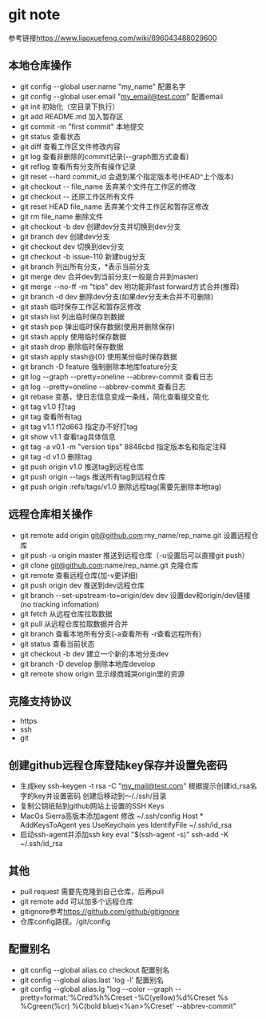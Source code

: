 
# git note
参考链接<https://www.liaoxuefeng.com/wiki/896043488029600>

## 本地仓库操作
* git config --global user.name "my_name" 配置名字
* git config --global user.email "my_email@test.com" 配置email
* git init 初始化（空目录下执行）
* git add README.md 加入暂存区 
* git commit -m "first commit" 本地提交
* git status 查看状态
* git diff 查看工作区文件修改内容
* git log 查看非删除的commit记录(--graph图方式查看)
* git reflog 查看所有分支所有操作记录
* git reset --hard commit_id 会退到某个指定版本号(HEAD^上个版本)
* git checkout -- file_name 丢弃某个文件在工作区的修改
* git checkout -- 还原工作区所有文件
* git reset HEAD file_name 丢弃某个文件工作区和暂存区修改
* git rm file_name 删除文件
* git checkout -b dev 创建dev分支并切换到dev分支
* git branch dev 创建dev分支
* git checkout dev 切换到dev分支
* git checkout -b issue-110 新建bug分支
* git branch 列出所有分支，*表示当前分支
* git merge dev 合并dev到当前分支(一般是合并到master)
* git merge --no-ff -m "tips" dev 哟功能非fast forward方式合并(推荐)
* git branch -d dev 删除dev分支(如果dev分支未合并不可删除)
* git stash 临时保存工作区和暂存区修改
* git stash list 列出临时保存到数据
* git stash pop 弹出临时保存数据(使用并删除保存)
* git stash apply 使用临时保存数据
* git stash drop 删除临时保存数据
* git stash apply stash@{0} 使用某份临时保存数据
* git branch -D feature 强制删除本地库feature分支
* git log --graph --pretty=oneline --abbrev-commit 查看日志
* git log --pretty=oneline --abbrev-commit 查看日志
* git rebase 变基，使日志信息变成一条线，简化查看提交变化
* git tag v1.0 打tag
* git tag 查看所有tag
* git tag v1.1 f12d663 指定办不好打tag
* git show v1.1 查看tag具体信息
* git tag -a v0.1 -m "version tips" 8848cbd 指定版本名和指定注释
* git tag -d v1.0 删除tag
* git push origin v1.0 推送tag到远程仓库
* git push origin --tags 推送所有tag到远程仓库
* git push origin :refs/tags/v1.0 删除远程tag(需要先删除本地tag)

## 远程仓库相关操作
* git remote add origin git@github.com:my_name/rep_name.git 设置远程仓库
* git push -u origin master 推送到远程仓库（-u设置后可以直接git push）
* git clone git@github.com:name/rep_name.git 克隆仓库
* git remote 查看远程仓库(加-v更详细)
* git push origin dev 推送到dev远程仓库
* git branch --set-upstream-to=origin/dev dev 设置dev和origin/dev链接(no tracking infomation)
* git fetch 从远程仓库拉取数据
* git pull 从远程仓库拉取数据并合并
* git branch 查看本地所有分支(-a查看所有 -r查看远程所有)
* git status 查看当前状态
* git checkout -b dev 建立一个新的本地分支dev
* git branch -D develop 删除本地库develop
* git remote show origin 显示缘商城哭origin里的资源

## 克隆支持协议
* https
* ssh
* git 

## 创建github远程仓库登陆key保存并设置免密码
* 生成key
ssh-keygen -t rsa -C "my_mail@test.com"
根据提示创建id_rsa名字的key并设置密码
创建后移动到～/./ssh/目录
* 复制公钥纸贴到github网站上设置的SSH Keys
* MacOs Sierra高版本添加agent
修改 ~/.ssh/config
Host * 
    AddKeysToAgent yes
    UseKeychain yes
    IdentifyFile ~/.ssh/id_rsa
* 启动ssh-agent并添加ssh key
eval "$(ssh-agent -s)"
ssh-add -K ~/.ssh/id_rsa

## 其他
* pull request 需要先克隆到自己仓库，后再pull
* git remote add 可以加多个远程仓库
* gitignore参考<https://github.com/github/gitignore>
* 仓库config路径。/git/config

## 配置别名
* git config --global alias.co checkout 配置别名
* git config --global alias.last 'log -l' 配置别名
* git config --global alias.lg "log --color --graph --pretty=format:'%Cred%h%Creset -%C(yellow)%d%Creset %s %Cgreen(%cr) %C(bold blue)<%an>%Creset' --abbrev-commit"

